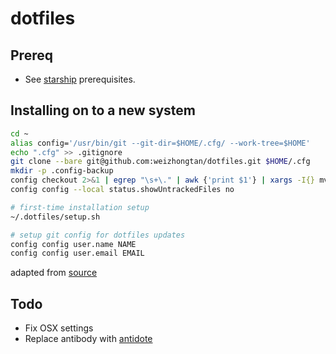 # dotfiles

## Prereq

- See [starship](https://starship.rs/) prerequisites.

## Installing on to a new system

```sh
cd ~
alias config='/usr/bin/git --git-dir=$HOME/.cfg/ --work-tree=$HOME'
echo ".cfg" >> .gitignore
git clone --bare git@github.com:weizhongtan/dotfiles.git $HOME/.cfg
mkdir -p .config-backup
config checkout 2>&1 | egrep "\s+\." | awk {'print $1'} | xargs -I{} mv {} .config-backup/{}
config config --local status.showUntrackedFiles no

# first-time installation setup
~/.dotfiles/setup.sh

# setup git config for dotfiles updates
config config user.name NAME
config config user.email EMAIL
```

adapted from [source](https://developer.atlassian.com/blog/2016/02/best-way-to-store-dotfiles-git-bare-repo/)

## Todo

- Fix OSX settings
- Replace antibody with [antidote](https://github.com/mattmc3/antidote)
